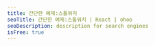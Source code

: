```yaml
---
title: 간단한 예제:스톱워치
seoTitle: 간단한 예제:스톱워치 | React | ohoo
seoDescription: description for search engines
isFree: true
---
```

